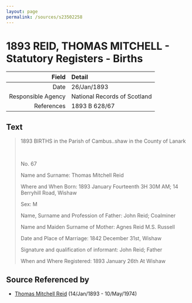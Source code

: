 ```yaml
---
layout: page
permalink: /sources/s23502258
---
```


# 1893 REID, THOMAS MITCHELL - Statutory Registers - Births

Field | Detail
---:|:---
Date | 26/Jan/1893
Responsible Agency | National Records of Scotland
References | 1893 B 628/67

## Text

> 1893 BIRTHS in the Parish of Cambus..shaw in the County of Lanark
>
> <br/>
>
> No. 67
>
> Name and Surname: Thomas Mitchell Reid
>
> Where and When Born: 1893 January Fourteenth 3H 30M AM; 14 Berryhill Road, Wishaw
>
> Sex: M
>
> Name, Surname and Profession of Father: John Reid; Coalminer
>
> Name and Maiden Surname of Mother: Agnes Reid M.S. Russell
>
> Date and Place of Marriage: 1842 December 31st, Wishaw
>
> Signature and qualification of informant: John Reid; Father
>
> When and Where Registered: 1893 January 26th At Wishaw
>

## Source Referenced by

* [Thomas Mitchell Reid](../people/@2617088@-thomas-mitchell-reid-b1893-1-14-d1974-5-10.md) (14/Jan/1893 - 10/May/1974)
